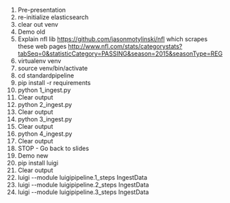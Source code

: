 1. Pre-presentation
 1. re-initialize elasticsearch
 1. clear out venv
1. Demo old
 1. Explain nfl lib https://github.com/jasonmotylinski/nfl which scrapes these web pages http://www.nfl.com/stats/categorystats?tabSeq=0&statisticCategory=PASSING&season=2015&seasonType=REG
 1. virtualenv venv
 1. source venv/bin/activate
 1. cd standardpipeline
 1. pip install -r requirements
 1. python 1_ingest.py
 1. Clear output
 1. python 2_ingest.py
 1. Clear output
 1. python 3_ingest.py
 1. Clear output
 1. python 4_ingest.py
 1. Clear output
1. STOP - Go back to slides
1. Demo new
 1. pip install luigi
 1. Clear output
 1. luigi --module luigipipeline.1_steps IngestData
 1. luigi --module luigipipeline.2_steps IngestData
 1. luigi --module luigipipeline.3_steps IngestData